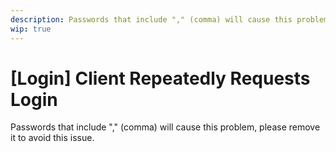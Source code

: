 ```yaml
---
description: Passwords that include "," (comma) will cause this problem, please remove it to avoid this issue.
wip: true
---
```


[文：【每次打开都需重新登陆】]: # 'https://support.qq.com/products/321980/faqs/130500'

# [Login] Client Repeatedly Requests Login

Passwords that include "," (comma) will cause this problem, please remove it to avoid this issue.
